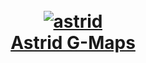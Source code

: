 <h1 align="center">
  <br>
  <a href="https://github.com/entediado97/Astrid_G-Maps"><img src="https://i.ibb.co/TkG0vyG/astrid.png" alt="astrid" border="0">
  <br>
  Astrid G-Maps
  <br>
</h1>
